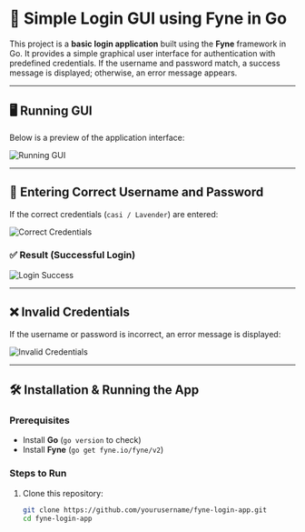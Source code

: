 # 🚀 Simple Login GUI using Fyne in Go  

This project is a **basic login application** built using the **Fyne** framework in Go. It provides a simple graphical user interface for authentication with predefined credentials. If the username and password match, a success message is displayed; otherwise, an error message appears.  

---

## 🖥️ Running GUI  

Below is a preview of the application interface:  

![Running GUI](https://github.com/user-attachments/assets/71fd3d32-fcc0-4eff-9f91-dbd2dc328fc2)  

---

## 🔑 Entering Correct Username and Password  

If the correct credentials (`casi / Lavender`) are entered:  

![Correct Credentials](https://github.com/user-attachments/assets/114691bf-47fe-4388-95bc-b9a44f270a63)  

### ✅ Result (Successful Login)  

![Login Success](https://github.com/user-attachments/assets/b0b739be-c0de-426e-bb17-bf200891553d)  

---

## ❌ Invalid Credentials  

If the username or password is incorrect, an error message is displayed:  

![Invalid Credentials](https://github.com/user-attachments/assets/419c951a-6e42-49d6-86db-f2e03520cc54)  

---

## 🛠️ Installation & Running the App  

### Prerequisites  
- Install **Go** (`go version` to check)  
- Install **Fyne** (`go get fyne.io/fyne/v2`)  

### Steps to Run  
1. Clone this repository:  
   ```sh
   git clone https://github.com/yourusername/fyne-login-app.git  
   cd fyne-login-app  
